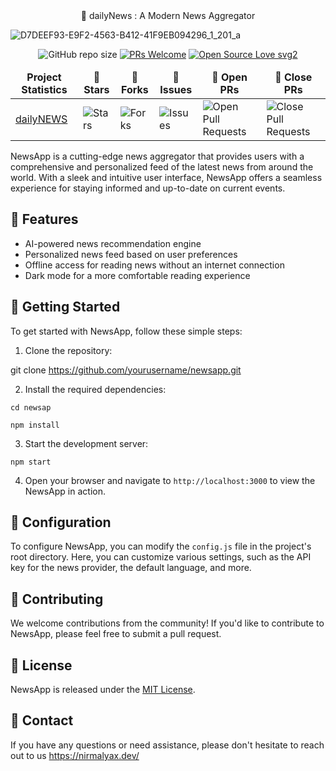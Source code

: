 <div align="center">📰 dailyNews : A Modern News Aggregator</div>


 ![D7DEEF93-E9F2-4563-B412-41F9EB094296_1_201_a](https://github.com/nirmalyax/news-reactapp/assets/35608135/6f7710d3-e65d-4ec7-b088-4dfeb94b3af4)


<div align="center">

![GitHub repo size](https://img.shields.io/github/repo-size/nirmalyax/news-reactapp?color=yellow)  [![PRs Welcome](https://img.shields.io/badge/PRs-welcome-brightgreen.svg?style=flat-square)](http://makeapullrequest.com) [![Open Source Love svg2](https://badges.frapsoft.com/os/v2/open-source.svg?v=103)](https://github.com/ellerbrock/open-source-badges/)
</div>

<table align="center">
    <thead align="center">
        <tr border: 1px;>
            <td><b>Project Statistics</b></td>
            <td><b>🌟 Stars</b></td>
            <td><b>🍴 Forks</b></td>
            <td><b>🐛 Issues</b></td>
            <td><b>🔔 Open PRs</b></td>
            <td><b>🔕 Close PRs</b></td>
        </tr>
     </thead>
    <tbody>
         <tr>
            <td><a href="https://github.com/nirmalyax/news-reactapp"</a>dailyNEWS</td>
            <td><img alt="Stars" src="https://img.shields.io/github/stars/nirmalyax/news-reactapp?style=flat&logo=github"/></td>
             <td><img alt="Forks" src="https://img.shields.io/github/forks/nirmalyax/news-reactapp?style=flat&logo=github"/></td>
            <td><img alt="Issues" src="https://img.shields.io/github/issues/nirmalyax/news-reactapp?style=flat&logo=github"/></td>
            <td><img alt="Open Pull Requests" src="https://img.shields.io/github/issues-pr/nirmalyax/news-reactapp?style=flat&logo=github"/></td>
           <td><img alt="Close Pull Requests" src="https://img.shields.io/github/issues-pr-closed/nirmalyax/news-reactapp?style=flat&color=critical&logo=github"/></td>
        </tr>
    </tbody>
</table>

NewsApp is a cutting-edge news aggregator that provides users with a comprehensive and personalized feed of the latest news from around the world. With a sleek and intuitive user interface, NewsApp offers a seamless experience for staying informed and up-to-date on current events.

## 🚀 Features

* AI-powered news recommendation engine
* Personalized news feed based on user preferences
* Offline access for reading news without an internet connection
* Dark mode for a more comfortable reading experience

## 📖 Getting Started

To get started with NewsApp, follow these simple steps:


1. Clone the repository:

git clone <https://github.com/yourusername/newsapp.git>


2. Install the required dependencies:

`cd newsap` 

`npm install`


3. Start the development server:

 `npm start`


4. Open your browser and navigate to `http://localhost:3000` to view the NewsApp in action.

## 🔧 Configuration

To configure NewsApp, you can modify the `config.js` file in the project's root directory. Here, you can customize various settings, such as the API key for the news provider, the default language, and more.



## 🤝 Contributing

We welcome contributions from the community! If you'd like to contribute to NewsApp, please feel free to submit a pull request.

## 📄 License

NewsApp is released under the [MIT License](https://github.com/yourusername/newsapp/blob/master/LICENSE).

## 💬 Contact

If you have any questions or need assistance, please don't hesitate to reach out to us <https://nirmalyax.dev/>
